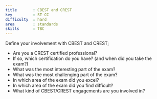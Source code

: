 ```yaml
---
title       : CBEST and CREST
key         : ST-CC
difficulty  : hard
area        : standards
skills      : TBC
---
```


Define your involvement with CBEST and CREST;

 - Are you a CREST certified professional?
  - If so, which certification do you have? (and when did you take the exam?)
  - What was the most interesting part of the exam?
  - What was the most challenging part of the exam?
  - In which area of the exam did you excel?
  - In which area of the exam did you find difficult?
 - What kind of CBEST/CREST engagements are you involved in?
